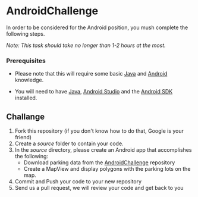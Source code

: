# AndroidChallenge
In order to be considered for the Android position, you mush complete the following steps. 

*Note: This task should take no longer than 1-2 hours at the most.*



### Prerequisites

- Please note that this will require some basic [Java](http://heather.cs.ucdavis.edu/~matloff/Java/JavaIntro.html) and [Android](http://d.android.com) knowledge. 

- You will need to have [Java](http://www.java.com/en/download/), [Android Studio](http://developer.android.com/sdk/installing/studio.html) and the [Android SDK](http://d.android.com/sdk/index.html) installed.

## Challange

1. Fork this repository (if you don't know how to do that, Google is your friend)
2. Create a *source* folder to contain your code. 
3. In the *source* directory, please create an Android app that accomplishes the following:
	- Download parking data from the [AndroidChallenge](https://github.com/TeamTechnologiesLLC/AndroidChallenge) repository 
	- Create a MapView and display polygons with the parking lots on the map. 
4. Commit and Push your code to your new repository
5. Send us a pull request, we will review your code and get back to you
